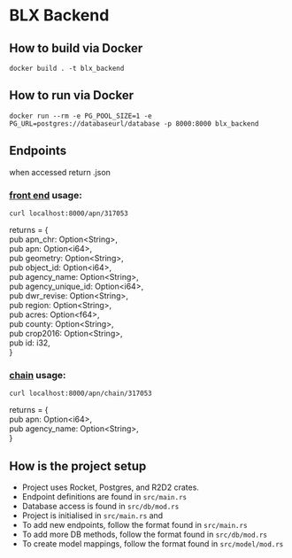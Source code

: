# BLX Backend

## How to build via Docker

```
docker build . -t blx_backend
```

## How to run via Docker

```
docker run --rm -e PG_POOL_SIZE=1 -e PG_URL=postgres://databaseurl/database -p 8000:8000 blx_backend
```

## Endpoints
when accessed return .json

### [front end](https://github.com/Greenetwork/BLX_frontend) usage:
```
curl localhost:8000/apn/317053
```
returns =       {  
    pub apn_chr: Option\<String>,  
    pub apn: Option\<i64>,  
    pub geometry: Option\<String>,  
    pub object_id: Option\<i64>,  
    pub agency_name: Option\<String>,  
    pub agency_unique_id: Option\<i64>,  
    pub dwr_revise: Option\<String>,  
    pub region: Option\<String>,  
    pub acres: Option\<f64>,  
    pub county: Option\<String>,  
    pub crop2016: Option\<String>,  
    pub id: i32,  
}

### [chain](https://github.com/spencerbh/BLX_chain_future) usage:
```
curl localhost:8000/apn/chain/317053
```
returns =       {  
    pub apn: Option\<i64>,  
    pub agency_name: Option\<String>,  
}

## How is the project setup

- Project uses Rocket, Postgres, and R2D2 crates.
- Endpoint definitions are found in `src/main.rs`
- Database access is found in `src/db/mod.rs`
- Project is initialised in `src/main.rs` and 
- To add new endpoints, follow the format found in `src/main.rs`
- To add more DB methods, follow the format found in `src/db/mod.rs`
- To create model mappings, follow the format found in `src/model/mod.rs`
